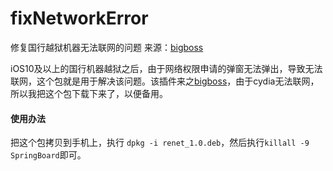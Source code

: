 # fixNetworkError
修复国行越狱机器无法联网的问题
来源：[bigboss](https://www.ios-repo-updates.com/pack/201038/)


iOS10及以上的国行机器越狱之后，由于网络权限申请的弹窗无法弹出，导致无法联网，这个包就是用于解决该问题。该插件来之[bigboss](http://moreinfo.thebigboss.org/moreinfo/depiction.php?file=renetDp)，由于cydia无法联网，所以我把这个包下载下来了，以便备用。

#### 使用办法
把这个包拷贝到手机上，执行 ```dpkg -i renet_1.0.deb```，然后执行```killall -9 SpringBoard```即可。
